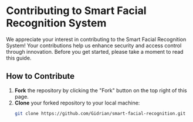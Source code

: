 # Contributing to Smart Facial Recognition System

We appreciate your interest in contributing to the Smart Facial Recognition System! Your contributions help us enhance security and access control through innovation. 
Before you get started, please take a moment to read this guide.

## How to Contribute

1. **Fork** the repository by clicking the "Fork" button on the top right of this page.
2. **Clone** your forked repository to your local machine:
   ```sh
   git clone https://github.com/Gidrian/smart-facial-recognition.git

